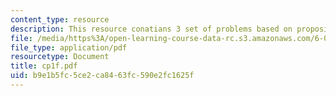 ```yaml
---
content_type: resource
description: This resource conatians 3 set of problems based on propositions and proofs.
file: /media/https%3A/open-learning-course-data-rc.s3.amazonaws.com/6-042j-mathematics-for-computer-science-fall-2005/b9e1b5fc5ce2ca8463fc590e2fc1625f_cp1f.pdf
file_type: application/pdf
resourcetype: Document
title: cp1f.pdf
uid: b9e1b5fc-5ce2-ca84-63fc-590e2fc1625f
---
```

